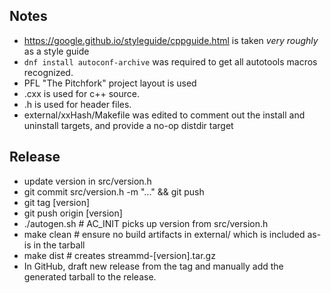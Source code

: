 ## Notes

* https://google.github.io/styleguide/cppguide.html is taken _very roughly_ as
  a style guide
* `dnf install autoconf-archive` was required to get all autotools macros recognized.
* PFL "The Pitchfork" project layout is used
* .cxx is used for c++ source.
* .h is used for header files.
* external/xxHash/Makefile was edited to comment out the install and uninstall
  targets, and provide a no-op distdir target

## Release

* update version in src/version.h
* git commit src/version.h -m "..." && git push
* git tag [version]
* git push origin [version]
* ./autogen.sh  # AC_INIT picks up version from src/version.h
* make clean    # ensure no build artifacts in external/ which is included as-is in the tarball
* make dist     # creates streammd-[version].tar.gz
* In GitHub, draft new release from the tag and manually add the generated tarball
  to the release.
